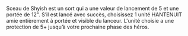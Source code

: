 Sceau de Shyish est un sort qui a une valeur de
lancement de 5 et une portée de 12". S’il est lancé
avec succès, choisissez 1 unité HANTENUIT amie
entièrement à portée et visible du lanceur. L'unité
choisie a une protection de 5+ jusqu’à votre
prochaine phase des héros.
